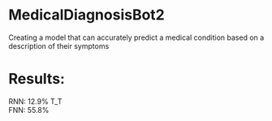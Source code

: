 # MedicalDiagnosisBot2

Creating a model that can accurately predict a medical condition based on a description of their symptoms

# Results:
RNN: 12.9% T_T<br />
FNN: 55.8%

